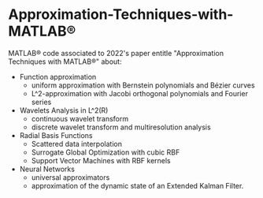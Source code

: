 # Approximation-Techniques-with-MATLAB®
MATLAB® code associated to 2022's paper entitle "Approximation Techniques with MATLAB®" about: 
- Function approximation
  - uniform approximation with Bernstein polynomials and Bézier curves
  - L^2-approximation with Jacobi orthogonal polynomials and Fourier series 
- Wavelets Analysis in L^2(R)
  - continuous wavelet transform 
  - discrete wavelet transform and multiresolution analysis
- Radial Basis Functions
  - Scattered data interpolation
  - Surrogate Global Optimization with cubic RBF
  - Support Vector Machines with RBF kernels
- Neural Networks 
  - universal approximators
  - approximation of the dynamic state of an Extended Kalman Filter.
